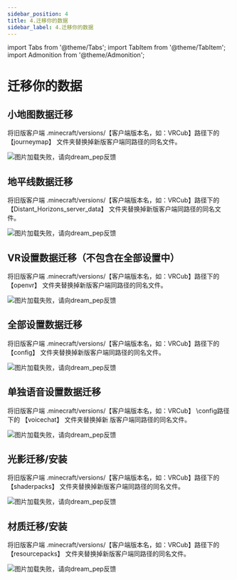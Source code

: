 ```yaml
---
sidebar_position: 4
title: 4.迁移你的数据
sidebar_label: 4.迁移你的数据
---
```


import Tabs from '@theme/Tabs';
import TabItem from '@theme/TabItem';
import Admonition from '@theme/Admonition';

# 迁移你的数据

## 小地图数据迁移

将旧版客户端 .minecraft/versions/【客户端版本名，如：VRCub】路径下的 【journeymap】 文件夹替换掉新版客户端同路径的同名文件。

![图片加载失败，请向dream_pep反馈](/docs-img/userdocs-qianyi/1.png)

## 地平线数据迁移

将旧版客户端 .minecraft/versions/【客户端版本名，如：VRCub】路径下的 【Distant_Horizons_server_data】 文件夹替换掉新版客户端同路径的同名文件。

![图片加载失败，请向dream_pep反馈](/docs-img/userdocs-qianyi/2.png)

## VR设置数据迁移（不包含在全部设置中）

将旧版客户端 .minecraft/versions/【客户端版本名，如：VRCub】路径下的 【openvr】 文件夹替换掉新版客户端同路径的同名文件。

![图片加载失败，请向dream_pep反馈](/docs-img/userdocs-qianyi/3.png)

## 全部设置数据迁移

将旧版客户端 .minecraft/versions/【客户端版本名，如：VRCub】路径下的 【config】 文件夹替换掉新版客户端同路径的同名文件。

![图片加载失败，请向dream_pep反馈](/docs-img/userdocs-qianyi/4.png)

## 单独语音设置数据迁移

将旧版客户端 .minecraft/versions/【客户端版本名，如：VRCub】 \config路径下的 【voicechat】 文件夹替换掉新	版客户端同路径的同名文件。

![图片加载失败，请向dream_pep反馈](/docs-img/userdocs-qianyi/5.png)

## 光影迁移/安装

将旧版客户端 .minecraft/versions/【客户端版本名，如：VRCub】路径下的 【shaderpacks】 文件夹替换掉新版客户端同路径的同名文件。

![图片加载失败，请向dream_pep反馈](/docs-img/userdocs-qianyi/6.png)

## 材质迁移/安装

将旧版客户端 .minecraft/versions/【客户端版本名，如：VRCub】路径下的 【resourcepacks】 文件夹替换掉新版客户端同路径的同名文件。

![图片加载失败，请向dream_pep反馈](/docs-img/userdocs-qianyi/7.png)